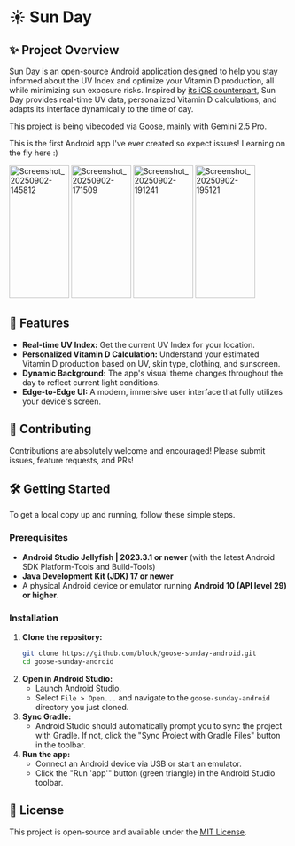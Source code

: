 # ☀️ Sun Day

## ✨ Project Overview


Sun Day is an open-source Android application designed to help you stay informed about the UV Index and optimize your Vitamin D production, all while minimizing sun exposure risks. Inspired by [its iOS counterpart](https://github.com/jackjackbits/sunday), Sun Day provides real-time UV data, personalized Vitamin D calculations, and adapts its interface dynamically to the time of day.

This project is being vibecoded via [Goose](https://block.github.io/goose), mainly with Gemini 2.5 Pro.

This is the first Android app I've ever created so expect issues! Learning on the fly here :)

<img width="108" height="240" alt="Screenshot_20250902-145812" src="https://github.com/user-attachments/assets/e1cbf60b-fa92-47e3-80e8-7e3a73859dd0" />
<img width="108" height="240" alt="Screenshot_20250902-171509" src="https://github.com/user-attachments/assets/fed62696-f9f7-452f-88be-9ea1f7f72003" />
<img width="108" height="240" alt="Screenshot_20250902-191241" src="https://github.com/user-attachments/assets/392c0c92-826f-47de-9b2b-0b62a0ac0d84" />
<img width="108" height="240" alt="Screenshot_20250902-195121" src="https://github.com/user-attachments/assets/bf522a2a-fbba-44fa-b483-52f57848e3d8" />

## 🚀 Features

*   **Real-time UV Index:** Get the current UV Index for your location.
*   **Personalized Vitamin D Calculation:** Understand your estimated Vitamin D production based on UV, skin type, clothing, and sunscreen.
*   **Dynamic Background:** The app's visual theme changes throughout the day to reflect current light conditions.
*   **Edge-to-Edge UI:** A modern, immersive user interface that fully utilizes your device's screen.
  
## 🤝 Contributing

Contributions are absolutely welcome and encouraged! Please submit issues, feature requests, and PRs!

## 🛠️ Getting Started

To get a local copy up and running, follow these simple steps.

### Prerequisites

*   **Android Studio Jellyfish | 2023.3.1 or newer** (with the latest Android SDK Platform-Tools and Build-Tools)
*   **Java Development Kit (JDK) 17 or newer**
*   A physical Android device or emulator running **Android 10 (API level 29) or higher**.

### Installation

1.  **Clone the repository:**
    ```bash
    git clone https://github.com/block/goose-sunday-android.git
    cd goose-sunday-android
    ```
2.  **Open in Android Studio:**
    *   Launch Android Studio.
    *   Select `File > Open...` and navigate to the `goose-sunday-android` directory you just cloned.
3.  **Sync Gradle:**
    *   Android Studio should automatically prompt you to sync the project with Gradle. If not, click the "Sync Project with Gradle Files" button in the toolbar.
4.  **Run the app:**
    *   Connect an Android device via USB or start an emulator.
    *   Click the "Run 'app'" button (green triangle) in the Android Studio toolbar.

## 📄 License

This project is open-source and available under the [MIT License](LICENSE).
